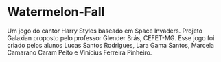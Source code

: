 # Watermelon-Fall
Um jogo do cantor Harry Styles baseado em Space Invaders. Projeto Galaxian proposto pelo professor Glender Brás, CEFET-MG. Esse jogo foi criado pelos alunos Lucas Santos Rodrigues, Lara Gama Santos, Marcela Camarano Caram Peito e Vinícius Ferreira Pinheiro.

